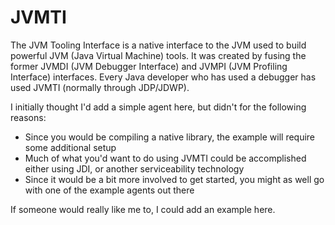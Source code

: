 # JVMTI

The JVM Tooling Interface is a native interface to the JVM used to build powerful JVM (Java Virtual Machine) tools. It was created by fusing the former JVMDI (JVM Debugger Interface) and JVMPI (JVM Profiling Interface) interfaces. Every Java developer who has used a debugger has used JVMTI (normally through JDP/JDWP).

I initially thought I'd add a simple agent here, but didn't for the following reasons:

* Since you would be compiling a native library, the example will require some additional setup
* Much of what you'd want to do using JVMTI could be accomplished either using JDI, or another serviceability technology
* Since it would be a bit more involved to get started, you might as well go with one of the example agents out there

If someone would really like me to, I could add an example here.
